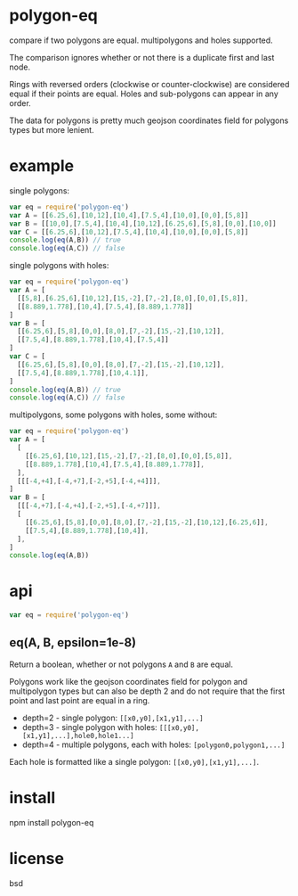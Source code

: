 # polygon-eq

compare if two polygons are equal. multipolygons and holes supported.

The comparison ignores whether or not there is a duplicate first and last node.

Rings with reversed orders (clockwise or counter-clockwise) are considered equal if their points are
equal. Holes and sub-polygons can appear in any order.

The data for polygons is pretty much geojson coordinates field for polygons types but more lenient.

# example

single polygons:

``` js
var eq = require('polygon-eq')
var A = [[6.25,6],[10,12],[10,4],[7.5,4],[10,0],[0,0],[5,8]]
var B = [[10,0],[7.5,4],[10,4],[10,12],[6.25,6],[5,8],[0,0],[10,0]]
var C = [[6.25,6],[10,12],[7.5,4],[10,4],[10,0],[0,0],[5,8]]
console.log(eq(A,B)) // true
console.log(eq(A,C)) // false
```

single polygons with holes:

``` js
var eq = require('polygon-eq')
var A = [
  [[5,8],[6.25,6],[10,12],[15,-2],[7,-2],[8,0],[0,0],[5,8]],
  [[8.889,1.778],[10,4],[7.5,4],[8.889,1.778]]
]
var B = [
  [[6.25,6],[5,8],[0,0],[8,0],[7,-2],[15,-2],[10,12]],
  [[7.5,4],[8.889,1.778],[10,4],[7.5,4]]
]
var C = [
  [[6.25,6],[5,8],[0,0],[8,0],[7,-2],[15,-2],[10,12]],
  [[7.5,4],[8.889,1.778],[10,4.1]],
]
console.log(eq(A,B)) // true
console.log(eq(A,C)) // false
```

multipolygons, some polygons with holes, some without:

``` js
var eq = require('polygon-eq')
var A = [
  [
    [[6.25,6],[10,12],[15,-2],[7,-2],[8,0],[0,0],[5,8]],
    [[8.889,1.778],[10,4],[7.5,4],[8.889,1.778]],
  ],
  [[[-4,+4],[-4,+7],[-2,+5],[-4,+4]]],
]
var B = [
  [[[-4,+7],[-4,+4],[-2,+5],[-4,+7]]],
  [
    [[6.25,6],[5,8],[0,0],[8,0],[7,-2],[15,-2],[10,12],[6.25,6]],
    [[7.5,4],[8.889,1.778],[10,4]],
  ],
]
console.log(eq(A,B))
```

# api

``` js
var eq = require('polygon-eq')
```

## eq(A, B, epsilon=1e-8)

Return a boolean, whether or not polygons `A` and `B` are equal.

Polygons work like the geojson coordinates field for polygon and multipolygon types but can also be
depth 2 and do not require that the first point and last point are equal in a ring.

* depth=2 - single polygon: `[[x0,y0],[x1,y1],...]`
* depth=3 - single polygon with holes: `[[[x0,y0],[x1,y1],...],hole0,hole1...]`
* depth=4 - multiple polygons, each with holes: `[polygon0,polygon1,...]`

Each hole is formatted like a single polygon: `[[x0,y0],[x1,y1],...]`.

# install

npm install polygon-eq

# license

bsd
